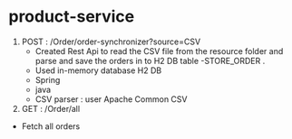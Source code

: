 # product-service
1. POST : /Order/order-synchronizer?source=CSV
   -  Created Rest Api to read the CSV file from the resource folder and parse and save the orders in to H2 DB table -STORE_ORDER  .
   -  Used in-memory database H2 DB 
   -  Spring
   -  java 
   -  CSV parser : user Apache Common CSV 
2. GET   : /Order/all
  - Fetch all orders 
